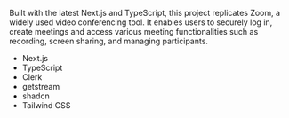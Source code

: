 Built with the latest Next.js and TypeScript, this project replicates Zoom, a widely used video conferencing tool. It enables users to securely log in, create meetings and access various meeting functionalities such as recording, screen sharing, and managing participants.

- Next.js
- TypeScript
- Clerk
- getstream
- shadcn
- Tailwind CSS
